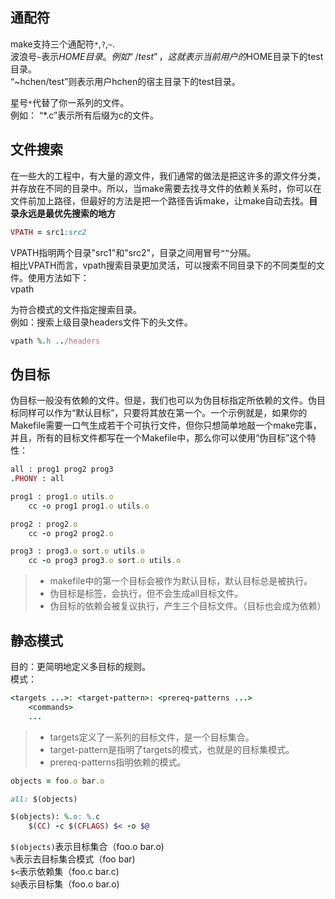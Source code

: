 ## 通配符  
make支持三个通配符`*`,`?`,`~`.  
波浪号`~`表示$HOME目录。  
例如
“~/test”，这就表示当前用户的$HOME目录下的test目录。  
“~hchen/test”则表示用户hchen的宿主目录下的test目录。  
 
星号`*`代替了你一系列的文件。  
例如：
“*.c”表示所有后缀为c的文件。  

## 文件搜索  
在一些大的工程中，有大量的源文件，我们通常的做法是把这许多的源文件分类，并存放在不同的目录中。所以，当make需要去找寻文件的依赖关系时，你可以在文件前加上路径，但最好的方法是把一个路径告诉make，让make自动去找。**目录永远是最优先搜索的地方**  
```ruby
VPATH = src1:src2
```
VPATH指明两个目录"src1"和"src2"，目录之间用冒号`“”`分隔。  
相比VPATH而言，vpath搜索目录更加灵活，可以搜索不同目录下的不同类型的文件。使用方法如下：  
	vpath <pattern> <directories>
    
为符合模式<pattern>的文件指定搜索目录<directories>。  
例如：搜索上级目录headers文件下的头文件。  
```ruby
vpath %.h ../headers
```

## 伪目标  
伪目标一般没有依赖的文件。但是，我们也可以为伪目标指定所依赖的文件。伪目标同样可以作为“默认目标”，只要将其放在第一个。一个示例就是，如果你的Makefile需要一口气生成若干个可执行文件，但你只想简单地敲一个make完事，并且，所有的目标文件都写在一个Makefile中，那么你可以使用“伪目标”这个特性：  
```ruby
all : prog1 prog2 prog3
.PHONY : all

prog1 : prog1.o utils.o
	cc -o prog1 prog1.o utils.o

prog2 : prog2.o
	cc -o prog2 prog2.o

prog3 : prog3.o sort.o utils.o
	cc -o prog3 prog3.o sort.o utils.o
```
> * makefile中的第一个目标会被作为默认目标，默认目标总是被执行。
> * 伪目标是标签，会执行，但不会生成all目标文件。
> * 伪目标的依赖会被复议执行，产生三个目标文件。（目标也会成为依赖）

## 静态模式

目的：更简明地定义多目标的规则。  
模式：  
```ruby
<targets ...>: <target-pattern>: <prereq-patterns ...>
	<commands>
	...
```

> * targets定义了一系列的目标文件，是一个目标集合。
> * target-pattern是指明了targets的模式，也就是的目标集模式。
> * prereq-patterns指明依赖的模式。

```ruby
objects = foo.o bar.o

all: $(objects)

$(objects): %.o: %.c
	$(CC) -c $(CFLAGS) $< -o $@
```

`$(objects)`表示目标集合（foo.o bar.o)  
`%`表示去目标集合模式（foo bar)  
`$<`表示依赖集（foo.c bar.c)  
`$@`表示目标集（foo.o bar.o)  








